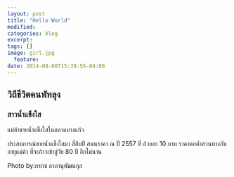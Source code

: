 ```yaml
---
layout: post
title: "Hello World"
modified:
categories: blog
excerpt:
tags: []
image: girl.jpg
  feature:
date: 2014-08-08T15:39:55-04:00
---
```


## วิถีชีวิตคนพัทลุง


### สาวนํ้าแข็งใส 

แม่ค้าขายน้ำแข็งใสในตลาดบางแก้ว 

ประสบการณ์ขายน้ำแข็งใสมา สี่สิบปี 
สนนราคา ณ ปี 2557 ที่ ถ้วยละ 10 บาท 
ราคาตกต่ำสวนทางกับอายุแม่ค้า 
ที่จะก้าวเข้าสู่วัย 80 ปี อีกไม่นาน


Photo by:กรกช ลาภานุพัฒนกุล 